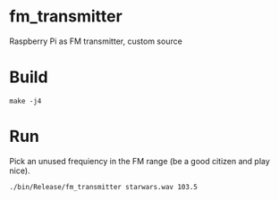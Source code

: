# fm_transmitter
Raspberry Pi as FM transmitter, custom source

# Build

``make -j4``

# Run

Pick an unused frequiency in the FM range (be a good citizen and play nice).

```
./bin/Release/fm_transmitter starwars.wav 103.5
```
